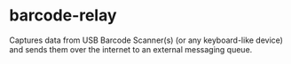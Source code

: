 # barcode-relay
Captures data from USB Barcode Scanner(s) (or any keyboard-like device) and sends them over the internet to an external messaging queue.
